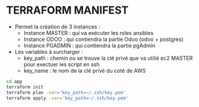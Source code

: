 # TERRAFORM MANIFEST
* Permet la création de 3 instances :
    * Instance MASTER : qui va exécuter les roles ansibles
    * Instance ODOO : qui contiendra la partie Odoo (odoo + postgres)
    * Instance PGADMIN : qui contiendra la partie pgAdmin
* Les variables à surcharger :
    * key_path : chemin ou se trouve la clé privé que va utilié ec2 MASTER pour exectuer les script en ssh
    * key_name : le nom de la clé privé du coté de AWS

```bash
cd app
terraform init
terraform plan -var='key_path=~/.ssh/key.pem'
terraform apply -var='key_path=~/.ssh/key.pem'
```